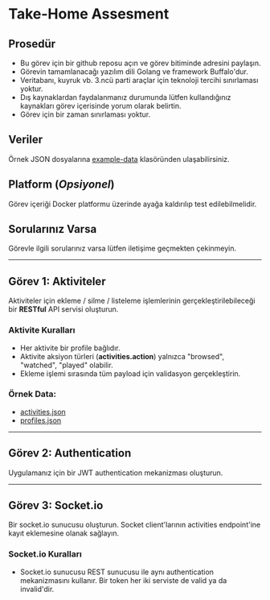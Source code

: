 # Take-Home Assesment

## Prosedür
- Bu görev için bir github reposu açın ve görev bitiminde adresini paylaşın.
- Görevin tamamlanacağı yazılım dili Golang ve framework Buffalo'dur.
- Veritabanı, kuyruk vb. 3.ncü parti araçlar için teknoloji tercihi sınırlaması yoktur.
- Dış kaynaklardan faydalanmanız durumunda lütfen kullandığınız kaynakları görev içerisinde yorum olarak belirtin.
- Görev için bir zaman sınırlaması yoktur.

## Veriler
Örnek JSON dosyalarına [example-data](./example-data) klasöründen ulaşabilirsiniz.

## Platform (*Opsiyonel*)
Görev içeriği Docker platformu üzerinde ayağa kaldırılıp test edilebilmelidir.

## Sorularınız Varsa
Görevle ilgili sorularınız varsa lütfen iletişime geçmekten çekinmeyin.

---

## Görev 1: Aktiviteler
Aktiviteler için ekleme / silme / listeleme işlemlerinin gerçekleştirilebileceği bir **RESTful** API servisi oluşturun.

### Aktivite Kuralları
- Her aktivite bir profile bağlıdır.
- Aktivite aksiyon türleri (**activities.action**) yalnızca "browsed", "watched", "played" olabilir.
- Ekleme işlemi sırasında tüm payload için validasyon gerçekleştirin.

### Örnek Data:
- [activities.json](./example-data/activities.json)
- [profiles.json](./example-data/profiles.json)

---

## Görev 2: Authentication
Uygulamanız için bir JWT authentication mekanizması oluşturun.

---

## Görev 3: Socket.io
Bir socket.io sunucusu oluşturun. Socket client'larının activities endpoint'ine kayıt eklemesine olanak sağlayın.

### Socket.io Kuralları
- Socket.io sunucusu REST sunucusu ile aynı authentication mekanizmasını kullanır. Bir token her iki serviste de valid ya da invalid'dir.
